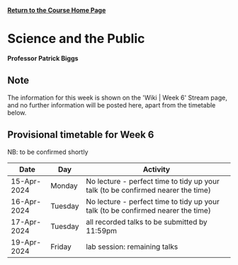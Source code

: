 **[Return to the Course Home Page](../index.html)**

# Science and the Public
**Professor Patrick Biggs**

## Note

The information for this week is shown on the 'Wiki \| Week 6' Stream page, and no further information will be posted here, apart from the timetable below.


## Provisional timetable for Week 6

NB: to be confirmed shortly

| Date 	| Day 	| Activity 	|
|---	|---	|---	|
| 15-Apr-2024 	| Monday 	| No lecture - perfect time to tidy up your talk (to be confirmed nearer the time) 	|
| 16-Apr-2024 	| Tuesday 	| No lecture - perfect time to tidy up your talk (to be confirmed nearer the time) 	|
| 17-Apr-2024 	| Tuesday 	| all recorded talks to be submitted by 11:59pm 	|
| 19-Apr-2024	| Friday 	| lab session: remaining talks  	|
